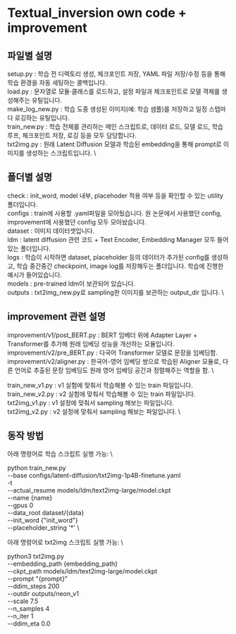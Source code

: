 # Textual_inversion own code + improvement

## 파일별 설명

setup.py : 학습 전 디렉토리 생성, 체크포인트 저장, YAML 파일 저장/수정 등을 통해 학습 환경을 자동 세팅하는 콜백입니다. \
load.py : 문자열로 모듈·클래스를 로드하고, 설정 파일과 체크포인트로 모델 객체를 생성해주는 유틸입니다. \
make_log_new.py : 학습 도중 생성된 이미지(예: 학습 샘플)를 저장하고 일정 스텝마다 로깅하는 유틸입니다. \
train_new.py : 학습 전체를 관리하는 메인 스크립트로, 데이터 로드, 모델 로드, 학습 루프, 체크포인트 저장, 로깅 등을 모두 담당합니다. \
txt2img.py : 원래 Latent Diffusion 모델과 학습된 embedding을 통해 prompt로 이미지를 생성하는 스크립트입니다. \

## 폴더별 설명

check : init_word, model 내부, placehoder 적용 여부 등을 확인할 수 있는 utility 폴더입니다. \
configs : train에 사용할 .yaml파일을 모아뒀습니다. 원 논문에서 사용했던 config, improvement에 사용했던 config 모두 모아놨습니다. \
dataset : 이미지 데이터셋입니다. \
ldm : latent diffusion 관련 코드 + Text Encoder, Embedding Manager 모두 들어있는 폴더입니다. \
logs : 학습이 시작하면 dataset, placeholder 등의 데이터가 추가된 config를 생성하고, 학습 중간중간 checkpoint, image log를 저장해두는 폴더입니다. 학습에 진행한 예시가 들어있습니다. \
models : pre-trained ldm이 보관되어 있습니다. \
outputs : txt2img_new.py로 sampling한 이미지를 보관하는 output_dir 입니다. \

## improvement 관련 설명
improvement/v1/post_BERT.py : BERT 임베더 위에 Adapter Layer + Transformer를 추가해 원래 임베딩 성능을 개선하는 모듈입니다. \
improvement/v2/pre_BERT.py : 다국어 Transformer 모델로 문장을 임베딩함. \
improvement/v2/aligner.py : 한국어-영어 임베딩 쌍으로 학습된 Aligner 모듈로, 다른 언어로 추출된 문장 임베딩도 원래 영어 임베딩 공간과 정렬해주는 역할을 함. \

train_new_v1.py : v1 실험에 맞춰서 학습해볼 수 있는 train 파일입니다. \
train_new_v2.py : v2 실험에 맞춰서 학습해볼 수 있는 train 파일입니다. \
txt2img_v1.py : v1 설정에 맞춰서 sampling 해보는 파일입니다.  \
txt2img_v2.py : v2 설정에 맞춰서 sampling 해보는 파일입니다. \

## 동작 방법
아래 명령어로 학습 스크립트 실행 가능: \


python train_new.py \
    --base configs/latent-diffusion/txt2img-1p4B-finetune.yaml \
    -t \
    --actual_resume models/ldm/text2img-large/model.ckpt \
    --name {name} \
    --gpus 0 \
    --data_root dataset/{data} \
    --init_word {"init_word"} \
    --placeholder_string '*' \

아래 명령어로 txt2img 스크립트 실행 가능: \

python3 txt2img.py \
    --embedding_path {embedding_path} \
    --ckpt_path models/ldm/text2img-large/model.ckpt \
    --prompt "{prompt}" \
    --ddim_steps 200 \
    --outdir outputs/neon_v1 \
    --scale 7.5 \
    --n_samples 4 \
    --n_iter 1 \
    --ddim_eta 0.0

